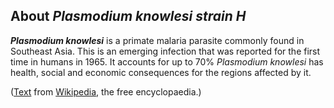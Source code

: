 About *Plasmodium knowlesi strain H* 
------------------------------------



***Plasmodium knowlesi*** is a primate malaria parasite commonly found
in Southeast Asia. This is an emerging infection that was reported for
the first time in humans in 1965. It accounts for up to 70% *Plasmodium
knowlesi* has health, social and economic consequences for the regions
affected by it.

([Text](http://en.wikipedia.org/wiki/Plasmodium_knowlesi) from
[Wikipedia](http://en.wikipedia.org/), the free encyclopaedia.)
